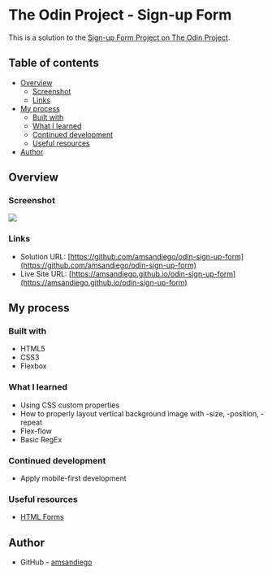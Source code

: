 # The Odin Project - Sign-up Form

This is a solution to the [Sign-up Form Project on The Odin Project](https://www.theodinproject.com/lessons/node-path-intermediate-html-and-css-sign-up-form).

## Table of contents

- [Overview](#overview)
  - [Screenshot](#screenshot)
  - [Links](#links)
- [My process](#my-process)
  - [Built with](#built-with)
  - [What I learned](#what-i-learned)
  - [Continued development](#continued-development)
  - [Useful resources](#useful-resources)
- [Author](#author)

## Overview

### Screenshot

![](./assets/screenshot.png)

### Links

- Solution URL: [https://github.com/amsandiego/odin-sign-up-form](https://github.com/amsandiego/odin-sign-up-form)
- Live Site URL: [https://amsandiego.github.io/odin-sign-up-form](https://amsandiego.github.io/odin-sign-up-form)

## My process

### Built with

- HTML5
- CSS3
- Flexbox

### What I learned

- Using CSS custom properties
- How to properly layout vertical background image with -size, -position, -repeat
- Flex-flow
- Basic RegEx

### Continued development

- Apply mobile-first development

### Useful resources

- [HTML Forms](https://internetingishard.netlify.app/html-and-css/forms/index.html)

## Author

- GitHub - [amsandiego](https://github.com/amsandiego)
